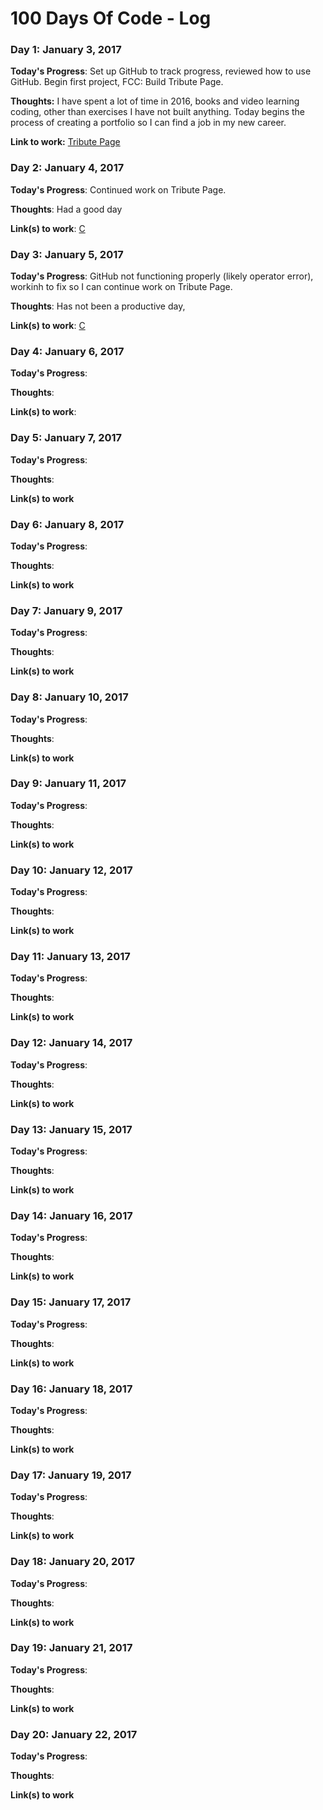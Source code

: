 # 100 Days Of Code - Log

### Day 1: January 3, 2017 

**Today's Progress**: Set up GitHub to track progress, reviewed how to use GitHub. Begin first project, FCC: Build Tribute Page.

**Thoughts:** I have spent a lot of time in 2016, books and video learning coding, other than exercises I have not built anything.
Today begins the process of creating a portfolio so I can find a job in my new career. 

**Link to work:** [Tribute Page](http://www.github.com/web15/100-days-of-code)


### Day 2: January 4, 2017

**Today's Progress**: Continued work on Tribute Page.             

**Thoughts**: Had a good day          

**Link(s) to work**: [C](http://www.example.com)


### Day 3: January 5, 2017

**Today's Progress**:  GitHub not functioning properly (likely operator error), workinh to fix so I can continue work on Tribute Page.    

**Thoughts**: Has not been a productive day,        

**Link(s) to work**: [C](http://www.example.com)


### Day 4: January 6, 2017

**Today's Progress**:             

**Thoughts**:          

**Link(s) to work**: 


### Day 5: January 7, 2017

**Today's Progress**:             

**Thoughts**:          

**Link(s) to work**


### Day 6: January 8, 2017

**Today's Progress**:             

**Thoughts**:          

**Link(s) to work**


### Day 7: January 9, 2017

**Today's Progress**:             

**Thoughts**:          

**Link(s) to work**


### Day 8: January 10, 2017

**Today's Progress**:             

**Thoughts**:          

**Link(s) to work**


### Day 9: January 11, 2017

**Today's Progress**:             

**Thoughts**:          

**Link(s) to work**


### Day 10: January 12, 2017

**Today's Progress**:             

**Thoughts**:          

**Link(s) to work**


### Day 11: January 13, 2017

**Today's Progress**:             

**Thoughts**:          

**Link(s) to work**


### Day 12: January 14, 2017

**Today's Progress**:             

**Thoughts**:          

**Link(s) to work**


### Day 13: January 15, 2017

**Today's Progress**:             

**Thoughts**:          

**Link(s) to work**


### Day 14: January 16, 2017

**Today's Progress**:             

**Thoughts**:          

**Link(s) to work**


### Day 15: January 17, 2017

**Today's Progress**:             

**Thoughts**:          

**Link(s) to work**


### Day 16: January 18, 2017

**Today's Progress**:             

**Thoughts**:          

**Link(s) to work**


### Day 17: January 19, 2017

**Today's Progress**:             

**Thoughts**:          

**Link(s) to work**


### Day 18: January 20, 2017

**Today's Progress**:             

**Thoughts**:          

**Link(s) to work**


### Day 19: January 21, 2017

**Today's Progress**:             

**Thoughts**:          

**Link(s) to work**


### Day 20: January 22, 2017

**Today's Progress**:             

**Thoughts**:          

**Link(s) to work**




